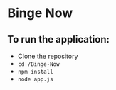 # Binge Now
To run the application:
---
- Clone the repository
- `cd /Binge-Now`  
- `npm install`
- `node app.js`
